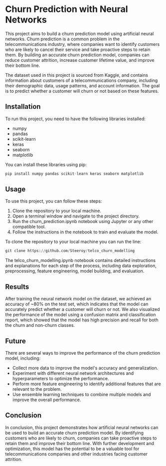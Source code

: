 # **Churn Prediction with Neural Networks**
This project aims to build a churn prediction model using artificial neural networks. Churn prediction is a common problem in the telecommunications industry, where companies want to identify customers who are likely to cancel their service and take proactive steps to retain them. By building an accurate churn prediction model, companies can reduce customer attrition, increase customer lifetime value, and improve their bottom line.

The dataset used in this project is sourced from Kaggle, and contains information about customers of a telecommunications company, including their demographic data, usage patterns, and account information. The goal is to predict whether a customer will churn or not based on these features.

## **Installation**
To run this project, you need to have the following libraries installed:

*  numpy
*  pandas
*  scikit-learn
*  keras
*  seaborn
*  matplotlib 

You can install these libraries using pip:

```python
pip install numpy pandas scikit-learn keras seaborn matplotlib
```

## **Usage**
To use this project, you can follow these steps:

1. Clone the repository to your local machine.
2. Open a terminal window and navigate to the project directory.
3. Run the churn_prediction.ipynb notebook using Jupyter or any other compatible tool.
4. Follow the instructions in the notebook to train and evaluate the model.

To clone the repository to your local machine you can run the line:

```python
git clone https://github.com/Steeroy/telco_churn_modelling
```

The telco_churn_modelling.ipynb notebook contains detailed instructions and explanations for each step of the process, including data exploration, preprocessing, feature engineering, model building, and evaluation.

## **Results**
After training the neural network model on the dataset, we achieved an accuracy of ~80% on the test set, which indicates that the model can accurately predict whether a customer will churn or not. We also visualized the performance of the model using a confusion matrix and classification report, which showed that the model has high precision and recall for both the churn and non-churn classes.

## **Future**
There are several ways to improve the performance of the churn prediction model, including:

*  Collect more data to improve the model's accuracy and generalization.
*  Experiment with different neural network architectures and hyperparameters to optimize the performance.
*  Perform more feature engineering to identify additional features that are relevant to the problem.
*  Use ensemble learning techniques to combine multiple models and improve the overall performance.

## **Conclusion**
In conclusion, this project demonstrates how artificial neural networks can be used to build an accurate churn prediction model. By identifying customers who are likely to churn, companies can take proactive steps to retain them and improve their bottom line. With further development and optimization, this model has the potential to be a valuable tool for telecommunications companies and other industries facing customer attrition.
